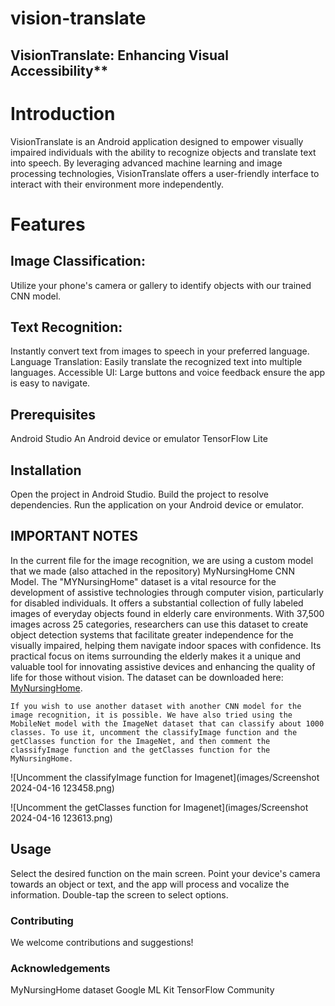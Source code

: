 # vision-translate

## VisionTranslate: Enhancing Visual Accessibility**

# Introduction
VisionTranslate is an Android application designed to empower visually impaired individuals with the ability to recognize objects and translate text into speech. By leveraging advanced machine learning and image processing technologies, VisionTranslate offers a user-friendly interface to interact with their environment more independently.

# Features
## Image Classification: 
Utilize your phone's camera or gallery to identify objects with our trained CNN model.
## Text Recognition: 
Instantly convert text from images to speech in your preferred language.
Language Translation: Easily translate the recognized text into multiple languages.
Accessible UI: Large buttons and voice feedback ensure the app is easy to navigate.

## Prerequisites
Android Studio
An Android device or emulator
TensorFlow Lite

## Installation
Open the project in Android Studio.
Build the project to resolve dependencies.
Run the application on your Android device or emulator.

## IMPORTANT NOTES
In the current file for the image recognition, we are using a custom model that we made (also attached in the repository) MyNursingHome CNN Model. The "MYNursingHome" dataset is a vital resource for the development of assistive technologies through computer vision, particularly for disabled individuals. It offers a substantial collection of fully labeled images of everyday objects found in elderly care environments. With 37,500 images across 25 categories, researchers can use this dataset to create object detection systems that facilitate greater independence for the visually impaired, helping them navigate indoor spaces with confidence. Its practical focus on items surrounding the elderly makes it a unique and valuable tool for innovating assistive devices and enhancing the quality of life for those without vision. The dataset can be downloaded here: [MyNursingHome](https://data.mendeley.com/datasets/fpctx3svzd/1).

`If you wish to use another dataset with another CNN model for the image recognition, it is possible. We have also tried using the MobileNet model with the ImageNet dataset that can classify about 1000 classes. To use it, uncomment the classifyImage function and the getClasses function for the ImageNet, and then comment the classifyImage function and the getClasses function for the MyNursingHome.`

![Uncomment the classifyImage function for Imagenet](images/Screenshot 2024-04-16 123458.png)

![Uncomment the getClasses function for Imagenet](images/Screenshot 2024-04-16 123613.png)

## Usage
Select the desired function on the main screen. Point your device's camera towards an object or text, and the app will process and vocalize the information. Double-tap the screen to select options.

### Contributing
We welcome contributions and suggestions!

### Acknowledgements
MyNursingHome dataset
Google ML Kit
TensorFlow Community
